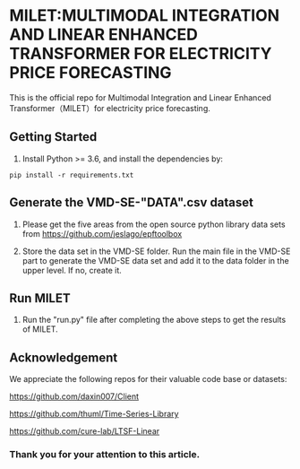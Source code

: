 # MILET:MULTIMODAL INTEGRATION AND LINEAR ENHANCED TRANSFORMER FOR ELECTRICITY PRICE FORECASTING

This is the official repo for Multimodal Integration and Linear Enhanced Transformer（MILET）for electricity price forecasting.

## Getting Started

1. Install Python >= 3.6, and install the dependencies by:

```
pip install -r requirements.txt
```
## Generate the VMD-SE-"DATA".csv dataset

1. Please get the five areas from the open source python library data sets from
   https://github.com/jeslago/epftoolbox
   
2. Store the data set in the VMD-SE folder. Run the main file in the VMD-SE part to generate the VMD-SE data set and add it to the data folder in the upper level. If no, create it.

## Run MILET

1. Run the "run.py" file after completing the above steps to get the results of MILET.

## Acknowledgement

We appreciate the following repos for their valuable code base or datasets:

https://github.com/daxin007/Client

https://github.com/thuml/Time-Series-Library

https://github.com/cure-lab/LTSF-Linear

### Thank you for your attention to this article.

